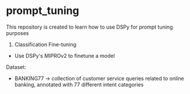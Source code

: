 # prompt_tuning
This repository is created to learn how to use DSPy for prompt tuning purposes

1. Classification Fine-tuning
- Use DSPy's MIPROv2 to finetune a model

Dataset:
- BANKING77 -> collection of customer service queries related to online banking, annotated with 77 different intent categories
